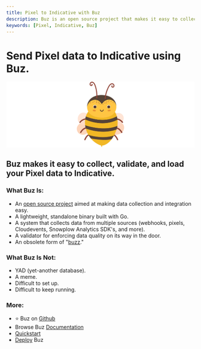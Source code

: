 ```yaml
---
title: Pixel to Indicative with Buz
description: Buz is an open source project that makes it easy to collect, validate, and load Pixel data to Indicative.
keywords: [Pixel, Indicative, Buz]
---
```


# Send Pixel data to Indicative using Buz.

![buzz](../../../static/img/buzz.png)


## Buz makes it easy to collect, validate, and load your Pixel data to Indicative.


### What Buz Is:

- An [open source project](https://github.com/silverton-io/buz) aimed at making data collection and integration easy.
- A lightweight, standalone binary built with Go.
- A system that collects data from multiple sources (webhooks, pixels, Cloudevents, Snowplow Analytics SDK's, and more).
- A validator for enforcing data quality on its way in the door.
- An obsolete form of "[buzz](https://www.merriam-webster.com/dictionary/buzz)."


### What Buz Is Not:

- YAD (yet-another database).
- A meme.
- Difficult to set up.
- Difficult to keep running.


### More:
- ⭐ Buz on [Github](https://github.com/silverton-io/buz)
- Browse Buz [Documentation](/)
- [Quickstart](/examples/quickstart)
- [Deploy](/category/deploying-buz) Buz
